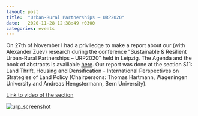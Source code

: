 ```yaml
---
layout: post
title:  "Urban-Rural Partnerships – URP2020"
date:   2020-11-28 12:38:49 +0300
categories: events
---
```


On 27th of November I had a priviledge to make a report about our (with Alexander Zuev) research during the conference "Sustainable & Resilient Urban-Rural Partnerships – URP2020" held in Leipzig. The Agenda and the book of abstracts is availiable [here](https://www.urp2020.eu/agenda.html "Link").
Our report was done at the section S11: Land Thrift, Housing and Densification - International Perspectives on Strategies of Land Policy (Chairpersons: Thomas Hartmann, Wageningen University and Andreas Hengstermann, Bern University).

[Link to video of the section]({https://player.vimeo.com/video/481808615} "International Perspectives on Strategies of Land Policy")

![urp_screenshot](https://res.cloudinary.com/dmiazmgpj/image/upload/v1606531666/Screenshot_2020-11-28_%D0%B2_03.43.29_jka9cc.png)
